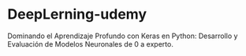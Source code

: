 # DeepLerning-udemy
Dominando el Aprendizaje Profundo con Keras en Python: Desarrollo y Evaluación de Modelos Neuronales de 0 a experto.

